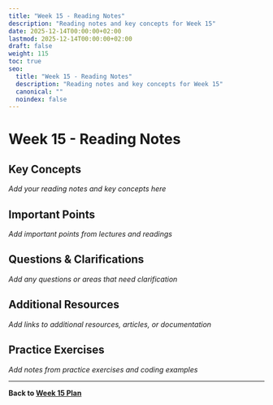 ```yaml
---
title: "Week 15 - Reading Notes"
description: "Reading notes and key concepts for Week 15"
date: 2025-12-14T00:00:00+02:00
lastmod: 2025-12-14T00:00:00+02:00
draft: false
weight: 115
toc: true
seo:
  title: "Week 15 - Reading Notes"
  description: "Reading notes and key concepts for Week 15"
  canonical: ""
  noindex: false
---
```


# Week 15 - Reading Notes

## Key Concepts

*Add your reading notes and key concepts here*

## Important Points

*Add important points from lectures and readings*

## Questions & Clarifications

*Add any questions or areas that need clarification*

## Additional Resources

*Add links to additional resources, articles, or documentation*

## Practice Exercises

*Add notes from practice exercises and coding examples*

---

**Back to [Week 15 Plan](w15/)**
